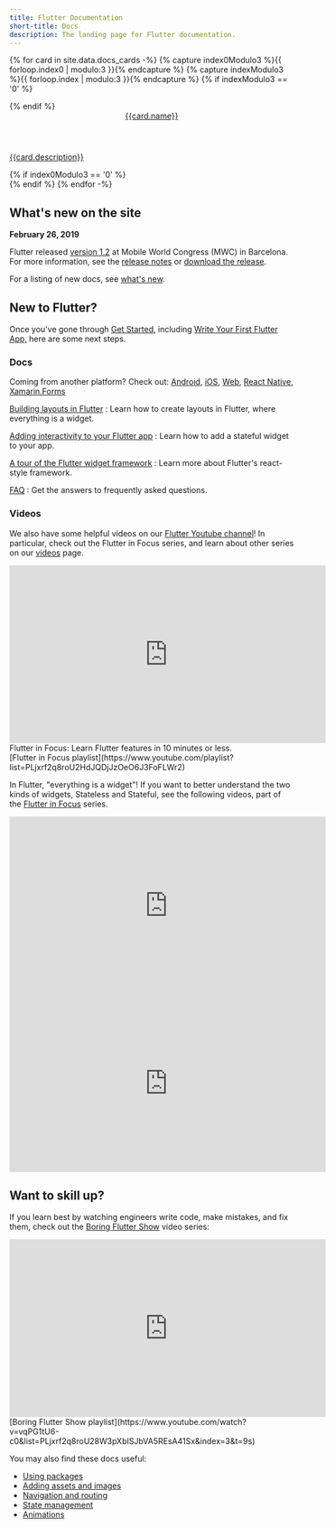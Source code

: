 ```yaml
---
title: Flutter Documentation
short-title: Docs
description: The landing page for Flutter documentation.
---
```


{% for card in site.data.docs_cards -%}
  {% capture index0Modulo3 %}{{ forloop.index0 | modulo:3 }}{% endcapture %}
  {% capture indexModulo3 %}{{ forloop.index | modulo:3 }}{% endcapture %}
  {% if indexModulo3 == '0' %}
  <div class="card-deck">
  {% endif %}
    <a class="card" href="{{card.url}}">
      <div class="card-body">
        <header class="card-title">{{card.name}}</header>
        <p class="card-text">{{card.description}}</p>
      </div>
    </a>
  {% if index0Modulo3 == '0' %}
  </div>
  {% endif %}
{% endfor -%}

## What's new on the site

**February 26, 2019**

Flutter released [version
1.2](https://developers.googleblog.com/2019/02/launching-flutter-12-at-mobile-world.html)
at Mobile World Congress (MWC) in Barcelona. For more information, see the
[release notes](https://github.com/flutter/flutter/wiki/Release-Notes---Flutter-1.2.1)
or [download the release](/docs/development/tools/sdk/archive).

For a listing of new docs, see [what's new](/docs/whats-new-archive).

## New to Flutter?

Once you've gone through [Get Started](/docs/get-started/install),
including [Write Your First Flutter App,](/docs/get-started/codelab)
here are some next steps.

### Docs

Coming from another platform? Check out: 
[Android](/docs/get-started/flutter-for/android-devs),
[iOS](/docs/get-started/flutter-for/ios-devs),
[Web](/docs/get-started/flutter-for/web-devs),
[React Native](/docs/get-started/flutter-for/react-native-devs),
[Xamarin.Forms](/docs/get-started/flutter-for/xamarin-forms-devs)

[Building layouts in Flutter](/docs/development/ui/layout)
: Learn how to create layouts in Flutter, where everything is a widget.

[Adding interactivity to your Flutter app](/docs/development/ui/interactive)
: Learn how to add a stateful widget to your app.

[A tour of the Flutter widget framework](/docs/development/ui/widgets-intro)
: Learn more about Flutter's react-style framework.

[FAQ](/docs/resources/faq)
: Get the answers to frequently asked questions.

### Videos

We also have some helpful videos on our [Flutter Youtube
channel]({{site.social.youtube}})!  In particular, check
out the Flutter in Focus series, and learn about other
series on our [videos](/docs/resources/videos) page.

<iframe width="560" height="315" src="https://www.youtube.com/embed/wgTBLj7rMPM" frameborder="0" allow="accelerometer; autoplay; encrypted-media; gyroscope; picture-in-picture" allowfullscreen></iframe>
Flutter in Focus: Learn Flutter features in 10 minutes or less.<br>
[Flutter in Focus playlist](https://www.youtube.com/playlist?list=PLjxrf2q8roU2HdJQDjJzOeO6J3FoFLWr2)

In Flutter, "everything is a widget"! If you want to better understand the
two kinds of widgets, Stateless and Stateful, see the following videos,
part of the [Flutter in
Focus](https://www.youtube.com/playlist?list=PLjxrf2q8roU2HdJQDjJzOeO6J3FoFLWr2) series.

<iframe width="560" height="315" src="https://www.youtube.com/embed/wE7khGHVkYY" frameborder="0" allow="accelerometer; autoplay; encrypted-media; gyroscope; picture-in-picture" allowfullscreen></iframe> <iframe width="560" height="315" src="https://www.youtube.com/embed/AqCMFXEmf3w" frameborder="0" allow="accelerometer; autoplay; encrypted-media; gyroscope; picture-in-picture" allowfullscreen></iframe>

## Want to skill up?

If you learn best by watching engineers write code, make mistakes, and fix them,
check out the [Boring Flutter
Show](https://www.youtube.com/watch?v=vqPG1tU6-c0&list=PLjxrf2q8roU28W3pXbISJbVA5REsA41Sx&index=3&t=9s)
video series:

<iframe width="560" height="315" src="https://www.youtube.com/embed/vqPG1tU6-c0" frameborder="0" allow="accelerometer; autoplay; encrypted-media; gyroscope; picture-in-picture" allowfullscreen></iframe>
[Boring Flutter Show playlist](https://www.youtube.com/watch?v=vqPG1tU6-c0&list=PLjxrf2q8roU28W3pXbISJbVA5REsA41Sx&index=3&t=9s)

You may also find these docs useful:

* [Using packages](/docs/development/packages-and-plugins/using-packages)
* [Adding assets and images](/docs/development/ui/assets-and-images)
* [Navigation and routing](/docs/development/ui/navigation)
* [State management](/docs/development/data-and-backend/state-mgmt/intro)
* [Animations](/docs/development/ui/animations)

